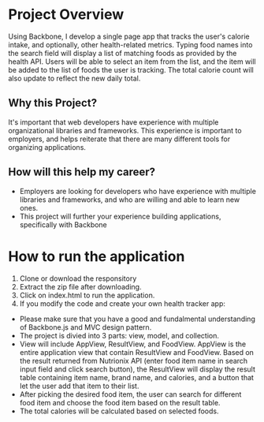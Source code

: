 # Project Overview

Using Backbone, I develop a single page app that tracks the user's calorie intake, and optionally, other health-related metrics. Typing food names into the search field will display a list of matching foods as provided by the health API. Users will be able to select an item from the list, and the item will be added to the list of foods the user is tracking. The total calorie count will also update to reflect the new daily total.

## Why this Project?

It's important that web developers have experience with multiple organizational libraries and frameworks. This experience is important to employers, and helps reiterate that there are many different tools for organizing applications.


## How will this help my career?

* Employers are looking for developers who have experience with multiple libraries and frameworks, and who are willing and able to learn new ones.
* This project will further your experience building applications, specifically with Backbone



# How to run the application
1. Clone or download the responsitory
2. Extract the zip file after downloading.
3. Click on index.html to run the application.
4. If you modify the code and create your own health tracker app:
- Please make sure that you have a good and fundalmental understanding of Backbone.js and MVC design pattern. 
- The project is divied into 3 parts: view, model, and collection.
- View will include AppView, ResultView, and FoodView. AppView is the entire application view that contain ResultView and FoodView. Based on the result returned from Nutrionix API (enter food item name in search input field and click search button), the ResultView will display the result table containing item name, brand name, and calories, and a button that let the user add that item to their list.
- After picking the desired food item, the user can search for different food item and choose the food item based on the result table.
- The total calories will be calculated based on selected foods.

